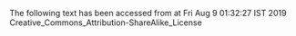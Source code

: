 The following text has been accessed from at Fri Aug 9 01:32:27 IST 2019
Creative_Commons_Attribution-ShareAlike_License
